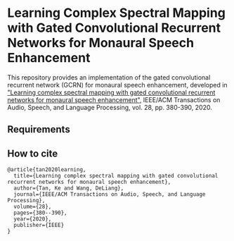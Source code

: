 # Learning Complex Spectral Mapping with Gated Convolutional Recurrent Networks for Monaural Speech Enhancement

This repository provides an implementation of the gated convolutional recurrent network (GCRN) for monaural speech enhancement, developed in ["Learning complex spectral mapping with gated convolutional recurrent networks for monaural speech enhancement"](https://web.cse.ohio-state.edu/~wang.77/papers/Tan-Wang.taslp20.pdf), IEEE/ACM Transactions on Audio, Speech, and Language Processing, vol. 28, pp. 380-390, 2020.

## Requirements


## How to cite
```
@article{tan2020learning,
  title={Learning complex spectral mapping with gated convolutional recurrent networks for monaural speech enhancement},
  author={Tan, Ke and Wang, DeLiang},
  journal={IEEE/ACM Transactions on Audio, Speech, and Language Processing},
  volume={28},
  pages={380--390},
  year={2020},
  publisher={IEEE}
}
```
